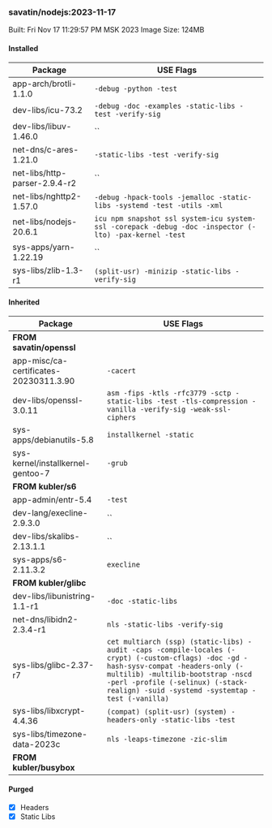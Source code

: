 ### savatin/nodejs:2023-11-17

Built: Fri Nov 17 11:29:57 PM MSK 2023
Image Size: 124MB

#### Installed
Package | USE Flags
--------|----------
app-arch/brotli-1.1.0 | `-debug -python -test`
dev-libs/icu-73.2 | `-debug -doc -examples -static-libs -test -verify-sig`
dev-libs/libuv-1.46.0 | ``
net-dns/c-ares-1.21.0 | `-static-libs -test -verify-sig`
net-libs/http-parser-2.9.4-r2 | ``
net-libs/nghttp2-1.57.0 | `-debug -hpack-tools -jemalloc -static-libs -systemd -test -utils -xml`
net-libs/nodejs-20.6.1 | `icu npm snapshot ssl system-icu system-ssl -corepack -debug -doc -inspector (-lto) -pax-kernel -test`
sys-apps/yarn-1.22.19 | ``
sys-libs/zlib-1.3-r1 | `(split-usr) -minizip -static-libs -verify-sig`
#### Inherited
Package | USE Flags
--------|----------
**FROM savatin/openssl** |
app-misc/ca-certificates-20230311.3.90 | `-cacert`
dev-libs/openssl-3.0.11 | `asm -fips -ktls -rfc3779 -sctp -static-libs -test -tls-compression -vanilla -verify-sig -weak-ssl-ciphers`
sys-apps/debianutils-5.8 | `installkernel -static`
sys-kernel/installkernel-gentoo-7 | `-grub`
**FROM kubler/s6** |
app-admin/entr-5.4 | `-test`
dev-lang/execline-2.9.3.0 | ``
dev-libs/skalibs-2.13.1.1 | ``
sys-apps/s6-2.11.3.2 | `execline`
**FROM kubler/glibc** |
dev-libs/libunistring-1.1-r1 | `-doc -static-libs`
net-dns/libidn2-2.3.4-r1 | `nls -static-libs -verify-sig`
sys-libs/glibc-2.37-r7 | `cet multiarch (ssp) (static-libs) -audit -caps -compile-locales (-crypt) (-custom-cflags) -doc -gd -hash-sysv-compat -headers-only (-multilib) -multilib-bootstrap -nscd -perl -profile (-selinux) (-stack-realign) -suid -systemd -systemtap -test (-vanilla)`
sys-libs/libxcrypt-4.4.36 | `(compat) (split-usr) (system) -headers-only -static-libs -test`
sys-libs/timezone-data-2023c | `nls -leaps-timezone -zic-slim`
**FROM kubler/busybox** |
#### Purged
- [x] Headers
- [x] Static Libs

